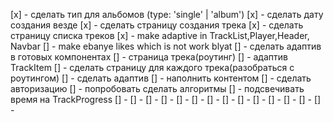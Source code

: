 [x] - сделать тип для альбомов (type: 'single' | 'album')
[x] - сделать дату создания везде
[x] - сделать страницу создания трека
[x] - сделать страницу списка треков
[x] - make adaptive in TrackList,Player,Header, Navbar
[] - make ebanye likes which is not work blyat
[] - сделать адаптив в готовых компонентах
[] - страница трека(роутинг)
[] - адаптив TrackItem
[] - сделать страницу для каждого трека(разобраться с роутингом)
[] - сделать адаптив
[] - наполнить контентом
[] - сделать авторизацию
[] - попробовать сделать алгоритмы
[] - подсвечивать время на TrackProgress
[] - 
[] -
[] -
[] -
[] -
[] -
[] -
[] -
[] -
[] -
[] -
[] -
[] -
[] -